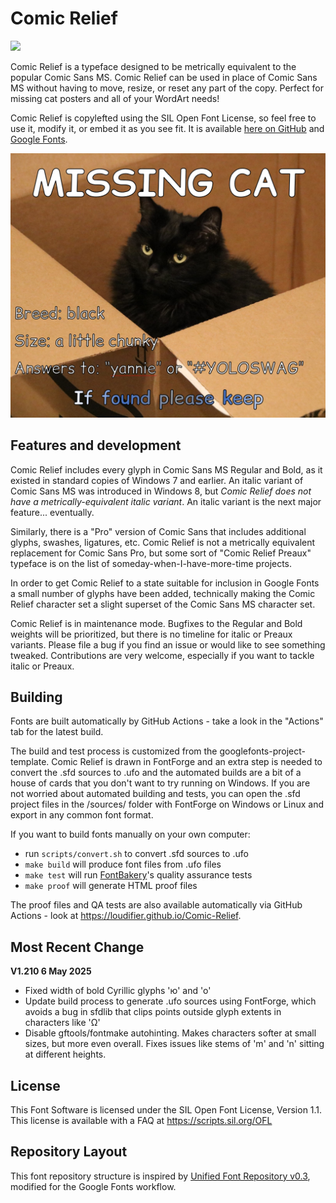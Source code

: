 # Comic Relief

[![][Fontbakery]](https://loudifier.github.io/Comic-Relief/fontbakery/fontbakery-report.html)

[Fontbakery]: https://img.shields.io/endpoint?url=https%3A%2F%2Fraw.githubusercontent.com%2Floudifier%2FComic-Relief%2Fgh-pages%2Fbadges%2Foverall.json

<!-- only the main badge is working in the current version of fontbakery. Hide the others for now
[![][Universal]](https://loudifier.github.io/Comic-Relief/fontbakery/fontbakery-report.html)
[![][GF Profile]](https://loudifier.github.io/Comic-Relief/fontbakery/fontbakery-report.html)
[![][Outline Correctness]](https://loudifier.github.io/Comic-Relief/fontbakery/fontbakery-report.html)
[![][Shaping]](https://loudifier.github.io/Comic-Relief/fontbakery/fontbakery-report.html)


[GF Profile]: https://img.shields.io/endpoint?url=https%3A%2F%2Fraw.githubusercontent.com%2Floudifier%2FComic-Relief%2Fgh-pages%2Fbadges%2FGoogleFonts.json
[Outline Correctness]: https://img.shields.io/endpoint?url=https%3A%2F%2Fraw.githubusercontent.com%2Floudifier%2FComic-Relief%2Fgh-pages%2Fbadges%2FOutlineCorrectnessChecks.json
[Shaping]: https://img.shields.io/endpoint?url=https%3A%2F%2Fraw.githubusercontent.com%2Floudifier%2FComic-Relief%2Fgh-pages%2Fbadges%2FShapingChecks.json
[Universal]: https://img.shields.io/endpoint?url=https%3A%2F%2Fraw.githubusercontent.com%2Floudifier%2FComic-Relief%2Fgh-pages%2Fbadges%2FUniversal.json
-->

Comic Relief is a typeface designed to be metrically equivalent to the popular Comic Sans MS. Comic Relief can be used in place of Comic Sans MS without having to move, resize, or reset any part of the copy. Perfect for missing cat posters and all of your WordArt needs!

Comic Relief is copylefted using the SIL Open Font License, so feel free to use it, modify it, or embed it as you see fit. It is available [here on GitHub](https://github.com/loudifier/Comic-Relief/releases/latest) and [Google Fonts](https://fonts.google.com/specimen/Comic+Relief).

![Sample Image](documentation/cat-poster.jpg)

## Features and development

Comic Relief includes every glyph in Comic Sans MS Regular and Bold, as it existed in standard copies of Windows 7 and earlier. An italic variant of Comic Sans MS was introduced in Windows 8, but *Comic Relief does not have a metrically-equivalent italic variant*. An italic variant is the next major feature... eventually.

Similarly, there is a "Pro" version of Comic Sans that includes additional glyphs, swashes, ligatures, etc. Comic Relief is not a metrically equivalent replacement for Comic Sans Pro, but some sort of "Comic Relief Preaux" typeface is on the list of someday-when-I-have-more-time projects.

In order to get Comic Relief to a state suitable for inclusion in Google Fonts a small number of glyphs have been added, technically making the Comic Relief character set a slight superset of the Comic Sans MS character set.

Comic Relief is in maintenance mode. Bugfixes to the Regular and Bold weights will be prioritized, but there is no timeline for italic or Preaux variants. Please file a bug if you find an issue or would like to see something tweaked. Contributions are very welcome, especially if you want to tackle italic or Preaux.

## Building

Fonts are built automatically by GitHub Actions - take a look in the "Actions" tab for the latest build.

The build and test process is customized from the googlefonts-project-template. Comic Relief is drawn in FontForge and an extra step is needed to convert the .sfd sources to .ufo and the automated builds are a bit of a house of cards that you don't want to try running on Windows. If you are not worried about automated building and tests, you can open the .sfd project files in the /sources/ folder with FontForge on Windows or Linux and export in any common font format.

If you want to build fonts manually on your own computer:

<!--* `make convert` will convert .sfd sources to .ufo-->
* run `scripts/convert.sh` to convert .sfd sources to .ufo
* `make build` will produce font files from .ufo files
* `make test` will run [FontBakery](https://github.com/googlefonts/fontbakery)'s quality assurance tests
* `make proof` will generate HTML proof files

The proof files and QA tests are also available automatically via GitHub Actions - look at https://loudifier.github.io/Comic-Relief.

## Most Recent Change

**V1.210 6 May 2025**
- Fixed width of bold Cyrillic glyphs 'ю' and 'о'
- Update build process to generate .ufo sources using FontForge, which avoids a bug in sfdlib that clips points outside glyph extents in characters like 'Ω'
- Disable gftools/fontmake autohinting. Makes characters softer at small sizes, but more even overall. Fixes issues like stems of 'm' and 'n' sitting at different heights.

## License

This Font Software is licensed under the SIL Open Font License, Version 1.1.
This license is available with a FAQ at
https://scripts.sil.org/OFL

## Repository Layout

This font repository structure is inspired by [Unified Font Repository v0.3](https://github.com/unified-font-repository/Unified-Font-Repository), modified for the Google Fonts workflow.
